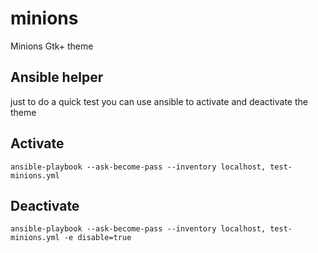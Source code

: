 # minions
Minions Gtk+ theme

## Ansible helper
just to do a quick test you can use ansible to activate and deactivate the theme
## Activate
```
ansible-playbook --ask-become-pass --inventory localhost, test-minions.yml
```

## Deactivate
```
ansible-playbook --ask-become-pass --inventory localhost, test-minions.yml -e disable=true
```
